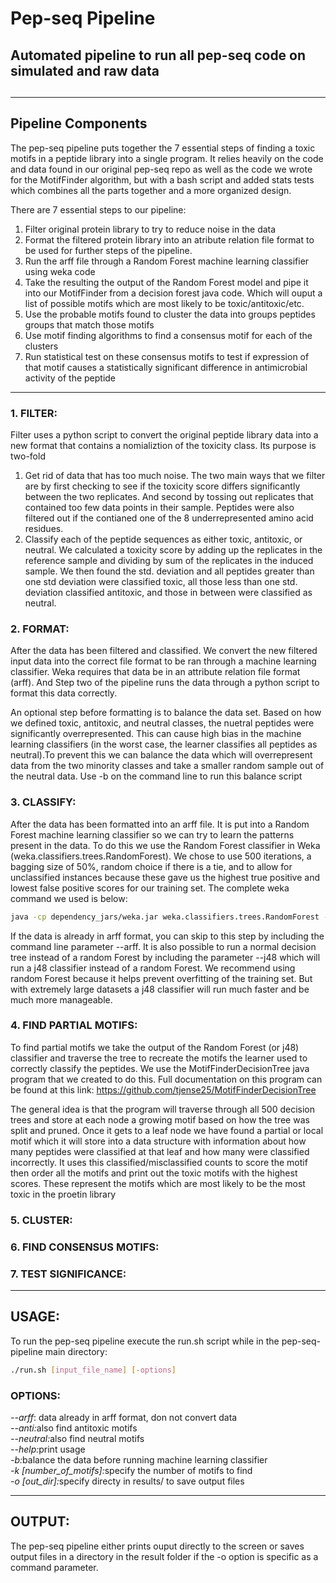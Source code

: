 # Pep-seq Pipeline
<h2> Automated pipeline to run all pep-seq code on simulated and raw data<h2>

***

<h2> Pipeline Components </h2>

The pep-seq pipeline puts together the 7 essential steps of finding a toxic
motifs in a peptide library into a single program. It relies heavily on the 
code and data found in our original pep-seq repo as well as the code we wrote
for the MotifFinder algorithm, but with a bash script and added stats tests which 
combines all the parts together and a more organized design. 

There are 7 essential steps to our pipeline:

1.	Filter original protein library to try to reduce noise in the data
2. 	Format the filtered protein library into an atribute relation file format to
	be used for further steps of the pipeline.
3.	Run the arff file through a Random Forest machine learning classifier
	using weka code
4.	Take the resulting the output of the Random Forest model and pipe it
	into our MotifFinder from a decision forest java code. Which will ouput
	a list of possible motifs which are most likely to be
	toxic/antitoxic/etc.
5.	Use the probable motifs found to cluster the data into groups peptides
	groups that match those motifs
6. 	Use motif finding algorithms to find a consensus motif for each of the 
	clusters
7.	Run statistical test on these consensus motifs  to test if expression of 
	that motif causes a statistically significant difference in antimicrobial 
	activity of the peptide

***

<h3>1. FILTER: </h3>

Filter uses a python script to convert the original peptide library data into
a new format that contains a nomializtion of the toxicity class. Its purpose is
two-fold

1. 	Get rid of data that has too much noise. The two main ways that we filter
	are by first checking to see if the toxicity score differs
	significantly between the two replicates. And second by tossing out
	replicates that contained too few data points in their sample. Peptides
	were also filtered out if the contianed one of the 8 underrepresented
	amino acid residues.
2.	Classify each of the peptide sequences as either toxic, antitoxic, or
	neutral. We calculated a toxicity score by adding up the replicates in
	the reference sample and dividing by sum of the replicates in the
	induced sample. We then found the std. deviation and all peptides
	greater than one std deviation were classified toxic, all those less
	than one std. deviation classified antitoxic, and those in between were
	classified as neutral.

<h3>2. FORMAT:  </h3>

After the data has been filtered and classified. We convert the new filtered
input data into the correct file format to be ran through a machine learning
classifier. Weka requires that data be in an attribute relation file format
(arff). And Step two of the pipeline runs the data through a python script to
format this data correctly.

An optional step before formatting is to balance the data set. Based on how we
defined toxic, antitoxic, and neutral classes, the nuetral peptides were
significantly overrepresented. This can cause high bias in the machine learning
classifiers (in the worst case, the learner classifies all peptides as
neutral).To prevent this we can balance the data which will overrepresent data
from the two minority classes and take a smaller random sample out of the
neutral data. Use -b on the command line to run this balance script

<h3>3. CLASSIFY: </h3>

After the data has been formatted into an arff file. It is put into a Random
Forest machine learning classifier so we can try to learn the patterns present
in the data. To do this we use the Random Forest classifier in Weka
(weka.classifiers.trees.RandomForest). We chose to use 500 iterations, a
bagging size of 50%, random choice if there is a tie, and to allow for
unclassified instances because these gave us the highest true positive and
lowest false positive scores for our training set. The complete weka command we
used is below:

```bash
java -cp dependency_jars/weka.jar weka.classifiers.trees.RandomForest -U -B -P 50 -I 500 -print -no-cv  -t $INPUT_FILE 
```

If the data is already in arff format, you can skip to this step by including 
the command line parameter --arff. It is also possible to run a normal decision
tree instead of a random Forest by including the parameter --j48 which will run
a j48 classifier instead of a random Forest. We recommend using random Forest because
it helps prevent overfitting of the training set. But with extremely large datasets
a j48 classifier will run much faster and be much more manageable.

<h3>4. FIND PARTIAL MOTIFS: </h3>

To find partial motifs we take the output of the Random Forest (or j48)
classifier and traverse the tree to recreate the motifs the learner used to
correctly classify the peptides. We use the MotifFinderDecisionTree java
program that we created to do this. Full documentation on this program can be
found at this link: <a href="https://github.com/tjense25/MotifFinderDecisionTree"> https://github.com/tjense25/MotifFinderDecisionTree </a> 

The general idea is that the program will traverse through all 500 decision
trees and store at each node a growing motif based on how the tree was split
and pruned. Once it gets to a leaf node we have found a partial or local motif
which it will store into a data structure with information about how many
peptides were classified at that leaf and how many were classified incorrectly.
It uses this classified/misclassified counts to score the motif then order all
the motifs and print out the toxic motifs with the highest scores. These
represent the motifs which are most likely to be the most toxic in the proetin
library

<h3>5. CLUSTER: </h3>

<h3>6. FIND CONSENSUS MOTIFS: </h3>

<h3>7. TEST SIGNIFICANCE: </h3>

***

<h2> USAGE: </h2>

To run the pep-seq pipeline execute the run.sh script while in the pep-seq-pipeline main directory:

```bash
./run.sh [input_file_name] [-options]
```

<h3>OPTIONS:</h3>
<em>--arff</em>: data already in arff format, don not convert data <br>
<em>--anti:</em>also find antitoxic motifs <br>
<em>--neutral:</em>also find neutral motifs <br>
<em>--help:</em>print usage <br>
<em>-b:</em>balance the data before running machine learning classifier <br>
<em>-k [number_of_motifs]:</em>specify the number of motifs to find <br>
<em>-o [out_dir]:</em>specify directy in results/ to save output files <br>

***

<h2> OUTPUT: </h2>

The pep-seq pipeline either prints ouput directly to the screen or saves output files in a
directory in the result folder if the -o option is specific as a command parameter.
 
